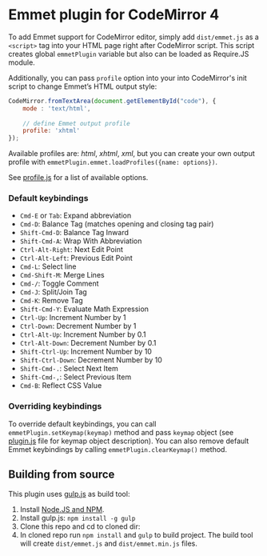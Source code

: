 # Emmet plugin for CodeMirror 4

To add Emmet support for CodeMirror editor, simply add `dist/emmet.js` as a `<script>` tag into your HTML page right after CodeMirror script. This script creates global `emmetPlugin` variable but also can be loaded as Require.JS module.

Additionally, you can pass `profile` option into your into CodeMirror's init script to change Emmet’s HTML output style: 

```js
CodeMirror.fromTextArea(document.getElementById("code"), {
	mode : 'text/html',
	
	// define Emmet output profile
	profile: 'xhtml'
});
```

Available profiles are: _html_, _xhtml_, _xml_, but you can create your own output profile with 
`emmetPlugin.emmet.loadProfiles({name: options})`.

See [profile.js](https://github.com/emmetio/emmet/blob/master/lib/assets/profile.js#L30)
for a list of available options.

### Default keybindings
* `Cmd-E` or `Tab`: Expand abbreviation
* `Cmd-D`: Balance Tag (matches opening and closing tag pair)
* `Shift-Cmd-D`: Balance Tag Inward
* `Shift-Cmd-A`: Wrap With Abbreviation
* `Ctrl-Alt-Right`: Next Edit Point
* `Ctrl-Alt-Left`: Previous Edit Point
* `Cmd-L`: Select line
* `Cmd-Shift-M`: Merge Lines
* `Cmd-/`: Toggle Comment
* `Cmd-J`: Split/Join Tag
* `Cmd-K`: Remove Tag
* `Shift-Cmd-Y`: Evaluate Math Expression
* `Ctrl-Up`: Increment Number by 1
* `Ctrl-Down`: Decrement Number by 1
* `Ctrl-Alt-Up`: Increment Number by 0.1
* `Ctrl-Alt-Down`: Decrement Number by 0.1
* `Shift-Ctrl-Up`: Increment Number by 10
* `Shift-Ctrl-Down`: Decrement Number by 10
* `Shift-Cmd-.`: Select Next Item
* `Shift-Cmd-,`: Select Previous Item
* `Cmd-B`: Reflect CSS Value

### Overriding keybindings

To override default keybindings, you can call `emmetPlugin.setKeymap(keymap)` method and pass `keymap` object (see [plugin.js](./plugin.js) file for keymap object description). You can also remove default Emmet keybindings by calling `emmetPlugin.clearKeymap()` method.

## Building from source

This plugin uses [gulp.js](http://gulpjs.com) as build tool:

1. Install [Node.JS and NPM](http://nodejs.org).
2. Install gulp.js: `npm install -g gulp`
3. Clone this repo and cd to cloned dir:
4. In cloned repo run `npm install` and `gulp` to build project. The build tool will create `dist/emmet.js` and `dist/emmet.min.js` files.